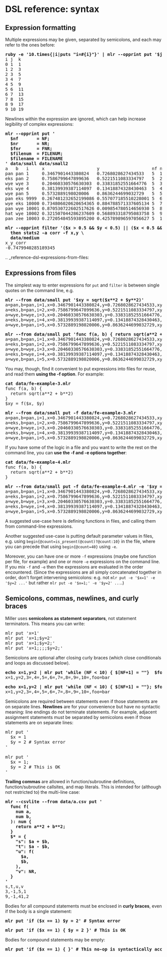 <!---  PLEASE DO NOT EDIT DIRECTLY. EDIT THE .md.in FILE PLEASE. --->
# DSL reference: syntax

## Expression formatting

Multiple expressions may be given, separated by semicolons, and each may refer to the ones before:

<pre>
<b>ruby -e '10.times{|i|puts "i=#{i}"}' | mlr --opprint put '$j = $i + 1; $k = $i +$j'</b>
i j  k
0 1  1
1 2  3
2 3  5
3 4  7
4 5  9
5 6  11
6 7  13
7 8  15
8 9  17
9 10 19
</pre>

Newlines within the expression are ignored, which can help increase legibility of complex expressions:

<pre>
<b>mlr --opprint put '</b>
<b>  $nf       = NF;</b>
<b>  $nr       = NR;</b>
<b>  $fnr      = FNR;</b>
<b>  $filenum  = FILENUM;</b>
<b>  $filename = FILENAME</b>
<b>' data/small data/small2</b>
a   b   i     x                    y                    nf nr fnr filenum filename
pan pan 1     0.3467901443380824   0.7268028627434533   5  1  1   1       data/small
eks pan 2     0.7586799647899636   0.5221511083334797   5  2  2   1       data/small
wye wye 3     0.20460330576630303  0.33831852551664776  5  3  3   1       data/small
eks wye 4     0.38139939387114097  0.13418874328430463  5  4  4   1       data/small
wye pan 5     0.5732889198020006   0.8636244699032729   5  5  5   1       data/small
pan eks 9999  0.267481232652199086 0.557077185510228001 5  6  1   2       data/small2
wye eks 10000 0.734806020620654365 0.884788571337605134 5  7  2   2       data/small2
pan wye 10001 0.870530722602517626 0.009854780514656930 5  8  3   2       data/small2
hat wye 10002 0.321507044286237609 0.568893318795083758 5  9  4   2       data/small2
pan zee 10003 0.272054845593895200 0.425789896597056627 5  10 5   2       data/small2
</pre>

<pre>
<b>mlr --opprint filter '($x > 0.5 && $y < 0.5) || ($x < 0.5 && $y > 0.5)' \</b>
<b>  then stats2 -a corr -f x,y \</b>
<b>  data/medium</b>
x_y_corr
-0.7479940285189345
</pre>

.. _reference-dsl-expressions-from-files:

## Expressions from files

The simplest way to enter expressions for ``put`` and ``filter`` is between single quotes on the command line, e.g.

<pre>
<b>mlr --from data/small put '$xy = sqrt($x**2 + $y**2)'</b>
a=pan,b=pan,i=1,x=0.3467901443380824,y=0.7268028627434533,xy=0.8052985815845617
a=eks,b=pan,i=2,x=0.7586799647899636,y=0.5221511083334797,xy=0.9209978658539777
a=wye,b=wye,i=3,x=0.20460330576630303,y=0.33831852551664776,xy=0.3953756915115773
a=eks,b=wye,i=4,x=0.38139939387114097,y=0.13418874328430463,xy=0.40431685157744135
a=wye,b=pan,i=5,x=0.5732889198020006,y=0.8636244699032729,xy=1.036584492737304
</pre>

<pre>
<b>mlr --from data/small put 'func f(a, b) { return sqrt(a**2 + b**2) } $xy = f($x, $y)'</b>
a=pan,b=pan,i=1,x=0.3467901443380824,y=0.7268028627434533,xy=0.8052985815845617
a=eks,b=pan,i=2,x=0.7586799647899636,y=0.5221511083334797,xy=0.9209978658539777
a=wye,b=wye,i=3,x=0.20460330576630303,y=0.33831852551664776,xy=0.3953756915115773
a=eks,b=wye,i=4,x=0.38139939387114097,y=0.13418874328430463,xy=0.40431685157744135
a=wye,b=pan,i=5,x=0.5732889198020006,y=0.8636244699032729,xy=1.036584492737304
</pre>

You may, though, find it convenient to put expressions into files for reuse, and read them
**using the -f option**. For example:

<pre>
<b>cat data/fe-example-3.mlr</b>
func f(a, b) {
  return sqrt(a**2 + b**2)
}
$xy = f($x, $y)
</pre>

<pre>
<b>mlr --from data/small put -f data/fe-example-3.mlr</b>
a=pan,b=pan,i=1,x=0.3467901443380824,y=0.7268028627434533,xy=0.8052985815845617
a=eks,b=pan,i=2,x=0.7586799647899636,y=0.5221511083334797,xy=0.9209978658539777
a=wye,b=wye,i=3,x=0.20460330576630303,y=0.33831852551664776,xy=0.3953756915115773
a=eks,b=wye,i=4,x=0.38139939387114097,y=0.13418874328430463,xy=0.40431685157744135
a=wye,b=pan,i=5,x=0.5732889198020006,y=0.8636244699032729,xy=1.036584492737304
</pre>

If you have some of the logic in a file and you want to write the rest on the command line, you can **use the -f and -e options together**:

<pre>
<b>cat data/fe-example-4.mlr</b>
func f(a, b) {
  return sqrt(a**2 + b**2)
}
</pre>

<pre>
<b>mlr --from data/small put -f data/fe-example-4.mlr -e '$xy = f($x, $y)'</b>
a=pan,b=pan,i=1,x=0.3467901443380824,y=0.7268028627434533,xy=0.8052985815845617
a=eks,b=pan,i=2,x=0.7586799647899636,y=0.5221511083334797,xy=0.9209978658539777
a=wye,b=wye,i=3,x=0.20460330576630303,y=0.33831852551664776,xy=0.3953756915115773
a=eks,b=wye,i=4,x=0.38139939387114097,y=0.13418874328430463,xy=0.40431685157744135
a=wye,b=pan,i=5,x=0.5732889198020006,y=0.8636244699032729,xy=1.036584492737304
</pre>

A suggested use-case here is defining functions in files, and calling them from command-line expressions.

Another suggested use-case is putting default parameter values in files, e.g. using ``begin{@count=is_present(@count)?@count:10}`` in the file, where you can precede that using ``begin{@count=40}`` using ``-e``.

Moreover, you can have one or more ``-f`` expressions (maybe one function per file, for example) and one or more ``-e`` expressions on the command line.  If you mix ``-f`` and ``-e`` then the expressions are evaluated in the order encountered. (Since the expressions are all simply concatenated together in order, don't forget intervening semicolons: e.g. not ``mlr put -e '$x=1' -e '$y=2 ...'`` but rather ``mlr put -e '$x=1;' -e '$y=2' ...``.)

## Semicolons, commas, newlines, and curly braces

Miller uses **semicolons as statement separators**, not statement terminators. This means you can write:

<pre>
mlr put 'x=1'
mlr put 'x=1;$y=2'
mlr put 'x=1;$y=2;'
mlr put 'x=1;;;;$y=2;'
</pre>

Semicolons are optional after closing curly braces (which close conditionals and loops as discussed below).

<pre>
<b>echo x=1,y=2 | mlr put 'while (NF < 10) { $[NF+1] = ""}  $foo = "bar"'</b>
x=1,y=2,3=,4=,5=,6=,7=,8=,9=,10=,foo=bar
</pre>

<pre>
<b>echo x=1,y=2 | mlr put 'while (NF < 10) { $[NF+1] = ""}; $foo = "bar"'</b>
x=1,y=2,3=,4=,5=,6=,7=,8=,9=,10=,foo=bar
</pre>

Semicolons are required between statements even if those statements are on separate lines.  **Newlines** are for your convenience but have no syntactic meaning: line endings do not terminate statements. For example, adjacent assignment statements must be separated by semicolons even if those statements are on separate lines:

<pre>
mlr put '
  $x = 1
  $y = 2 # Syntax error
'

mlr put '
  $x = 1;
  $y = 2 # This is OK
'
</pre>

**Trailing commas** are allowed in function/subroutine definitions, function/subroutine callsites, and map literals. This is intended for (although not restricted to) the multi-line case:

<pre>
<b>mlr --csvlite --from data/a.csv put '</b>
<b>  func f(</b>
<b>    num a,</b>
<b>    num b,</b>
<b>  ): num {</b>
<b>    return a**2 + b**2;</b>
<b>  }</b>
<b>  $* = {</b>
<b>    "s": $a + $b,</b>
<b>    "t": $a - $b,</b>
<b>    "u": f(</b>
<b>      $a,</b>
<b>      $b,</b>
<b>    ),</b>
<b>    "v": NR,</b>
<b>  }</b>
<b>'</b>
s,t,u,v
3,-1,5,1
9,-1,41,2
</pre>

Bodies for all compound statements must be enclosed in **curly braces**, even if the body is a single statement:

<pre>
<b>mlr put 'if ($x == 1) $y = 2' # Syntax error</b>
</pre>

<pre>
<b>mlr put 'if ($x == 1) { $y = 2 }' # This is OK</b>
</pre>

Bodies for compound statements may be empty:

<pre>
<b>mlr put 'if ($x == 1) { }' # This no-op is syntactically acceptable</b>
</pre>

